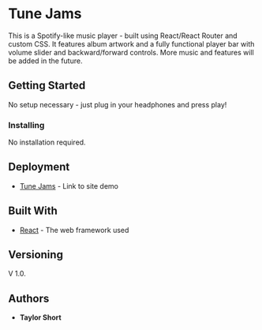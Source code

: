 # Tune Jams

This is a Spotify-like music player - built using React/React Router and custom CSS. It features album artwork and a fully functional player bar with volume slider and backward/forward controls. More music and features will be added in the future.

## Getting Started

No setup necessary - just plug in your headphones and press play!

### Installing

No installation required.

## Deployment

* [Tune Jams](https://ecstatic-sinoussi-0deece.netlify.com/) - Link to site demo

## Built With

* [React](https://reactjs.org/docs/getting-started.html) - The web framework used

## Versioning

V 1.0. 

## Authors

* **Taylor Short** 
